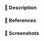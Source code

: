 <!-- Replace this by a short description under 60 characters -->

### 📝 Description

<!-- Why this pull request? -->

<!-- Why is this the best solution? -->

<!-- What you did -->

### 📓 References

<!-- A list of links to discussions, documentation, issues, pull requests -->

### 📸 Screenshots

<!-- Show us your work :D -->
